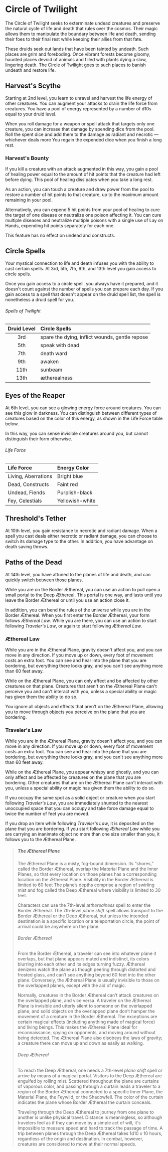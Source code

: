 # Circle of Twilight
The Circle of Twilight seeks to exterminate undead creatures and preserve the natural cycle of life and death that rules over the cosmos. Their magic allows them to manipulate the boundary between life and death, sending their foes to their final rest while keeping their allies from that fate.

These druids seek out lands that have been tainted by undeath. Such places are grim and foreboding. Once vibrant forests become gloomy, haunted places devoid of animals and filled with plants dying a slow, lingering death. The Circle of Twilight goes to such places to banish undeath and restore life.

## Harvest's Scythe
Starting at 2nd level, you learn to unravel and harvest the life energy of other creatures. You can augment your attacks to drain the life force from creatures. You have a pool of energy represented by a number of d10s equal to your druid level.

When you roll damage for a weapon or spell attack that targets only one creature, you can increase that damage by spending dice from the pool. Roll the spent dice and add them to the damage as radiant and necrotic — whichever deals more
You regain the expended dice when you finish a long rest.

### Harvest's Bounty
If you kill a creature with an attack augmented in this way, you gain a pool of healing power equal to the amount of hit points that the creature had left before dying. This pool of healing dissipates when you take a long rest.

As an action, you can touch a creature and draw power from the pool to restore a number of hit points to that creature, up to the maximum amount remaining in your pool.

Alternatively, you can expend 5 hit points from your pool of healing to cure the target of one disease or neutralize one poison affecting it. You can cure multiple diseases and neutralize multiple poisons with a single use of Lay on Hands, expending hit points separately for each one.

This feature has no effect on undead and constructs.

## Circle Spells
Your mystical connection to life and death infuses you with the ability to cast certain spells. At 3rd, 5th, 7th, 9th, and 13th level you gain access to circle spells.

Once you gain access to a circle spell, you always have it prepared, and it doesn't count against the number of spells you can prepare each day. If you gain access to a spell that doesn't appear on the druid spell list, the spell is nonetheless a druid spell for you.

###### Spells of Twilight
| Druid Level | Circle Spells                                  |
|:-----------:|:-----------------------------------------------|
| 3rd         | spare the dying, inflict wounds, gentle repose |
| 5th         | speak with dead                                |
| 7th         | death ward                                     |
| 9th         | awaken                                         |
| 11th        | sunbeam                                        |
| 13th        | ætherealness                                   |

## Eyes of the Reaper
At 6th level, you can see a glowing energy force around creatures. You can see this glow in darkness. You can distinguish between different types of creatures based on the color of this energy, as shown in the Life Force table below.

In this way, you can sense invisible creatures around you, but cannot distinguish their form otherwise.

###### Life Force
| Life Force          | Energy Color    |
|:--------------------|:----------------|
| Living, Aberrations | Bright blue     |
| Dead, Constructs    | Faint red       |
| Undead, Fiends      | Purplish-black  |
| Fey, Celestials     | Yellowish-white |

## Threshold's Tether
At 10th level, you gain resistance to necrotic and radiant damage. When a spell you cast deals either necrotic or radiant damage, you can choose to switch its damage type to the other. In addition, you have advantage on death saving throws.

## Paths of the Dead
At 14th level, you have attuned to the planes of life and death, and can quickly switch between those planes.

While you are on the Border Æthereal, you can use an action to pull open a small portal to the Deep Æthereal. This portal is one way, and lasts until you leave the Border Æthereal or until you use an action close it.

In addition, you can bend the rules of the universe while you are in the Border Æthereal. When you first enter the Border Æthereal, your form follows *Æthereal Law*. While you are there, you can use an action to start following *Traveler's Law*, or again to start following *Æthereal Law*.

### Æthereal Law
While you are in the Æthereal Plane, gravity doesn't affect you, and you can move in any direction. If you move up or down, every foot of movement costs an extra foot. You can see and hear into the plane that you are bordering, but everything there looks gray, and you can't see anything more than 60 feet away.

While on the Æthereal Plane, you can only affect and be affected by other creatures on that plane. Creatures that aren't on the Æthereal Plane can't perceive you and can't interact with you, unless a special ability or magic has given them the ability to do so.

You ignore all objects and effects that aren't on the Æthereal Plane, allowing you to move through objects you perceive on the plane that you are bordering.

### Traveler's Law
While you are in the Æthereal Plane, gravity doesn't affect you, and you can move in any direction. If you move up or down, every foot of movement costs an extra foot. You can see and hear into the plane that you are bordering, but everything there looks gray, and you can't see anything more than 60 feet away.

While on the Æthereal Plane, you appear whispy and ghostly, and you can only affect and be affected by creatures on the plane that you are bordering. Other creatures that are on the Æthereal Plane can't interact with you, unless a special ability or magic has given them the ability to do so.

If you occupy the same spot as a solid object or creature when you start following *Traveler's Law*, you are immediately shunted to the nearest unoccupied space that you can occupy and take force damage equal to twice the number of feet you are moved.

If you drop an item while following *Traveler's Law*, it is deposited on the plane that you are bordering. If you start following *Æthereal Law* while you are carrying an inanimate object no more than one size smaller than you, it follows you to the Æthereal Plane.

> ##### The Æthereal Plane
> The Æthereal Plane is a misty, fog-bound dimension. Its “shores,” called the Border Æthereal, overlap the Material Plane and the Inner Planes, so that every location on those planes has a corresponding location on the Æthereal Plane. Visibility in the Border Æthereal is limited to 60 feet The plane’s depths comprise a region of swirling mist and fog called the Deep Æthereal where visibility is limited to 30 feet.
> 
> Characters can use the 7th-level *ætherealness* spell to enter the Border Æthereal. The 7th-level *plane shift* spell allows transport to the Border Æthereal or the Deep Æthereal, but unless the intended destination is a specific location or a teleportation circle, the point of arrival could be anywhere on the plane.
> 
> ###### Border Æthereal
> From the Border Æthereal, a traveler can see into whatever plane it overlaps, but that plane appears muted and indistinct, its colors blurring into each other and its edges turning fuzzy. Æthereal denizens watch the plane as though peering through distorted and frosted glass, and can’t see anything beyond 60 feet into the other plane. Conversely, the Æthereal Plane is usually invisible to those on the overlapped planes, except with the aid of magic.
> 
> Normally, creatures in the Border Æthereal can’t attack creatures on the overlapped plane, and vice versa. A traveler on the Æthereal Plane is invisible and utterly silent to someone on the overlapped plane, and solid objects on the overlapped plane don’t hamper the movement of a creature in the Border Æthereal. The exceptions are certain magical effects (including anything made of magical force) and living beings. This makes the Æthereal Plane ideal for reconnaissance, spying on opponents, and moving around without being detected. The Æthereal Plane also disobeys the laws of gravity; a creature there can move up and down as easily as walking.
> 
> ###### Deep Æthereal
> To reach the Deep Æthereal, one needs a 7th-level *plane shift* spell or arrive by means of a magical portal. Visitors to the Deep Æthereal are engulfed by rolling mist. Scattered throughout the plane are curtains of vaporous color, and passing through a curtain leads a traveler to a region of the Border Æthereal connected to a specific Inner Plane, the Material Plane, the Feywild, or the Shadowfell. The color of the curtain indicates the plane whose Border Æthereal the curtain conceals.
> 
> Traveling through the Deep Æthereal to journey from one plane to another is unlike physical travel. Distance is meaningless, so although travelers feel as if they can move by a simple act of will, it's impossible to measure speed and hard to track the passage of time. A trip between planes through the Deep Æthereal takes 1d10 x 10 hours, regardless of the origin and destination. In combat, however, creatures are considered to move at their normal speeds.